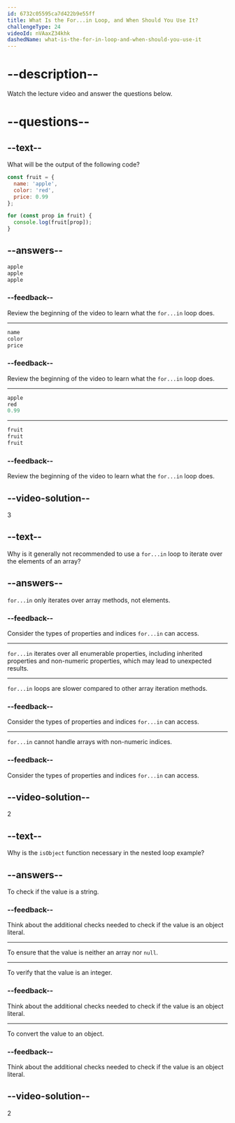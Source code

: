 ```yaml
---
id: 6732c05595ca7d422b9e55ff
title: What Is the For...in Loop, and When Should You Use It?
challengeType: 24
videoId: nVAaxZ34khk
dashedName: what-is-the-for-in-loop-and-when-should-you-use-it
---
```


# --description--

Watch the lecture video and answer the questions below.

# --questions--

## --text--

What will be the output of the following code?

```js
const fruit = {
  name: 'apple',
  color: 'red',
  price: 0.99
};

for (const prop in fruit) {
  console.log(fruit[prop]);
}
```

## --answers--

```js
apple
apple
apple
```

### --feedback--

Review the beginning of the video to learn what the `for...in` loop does.

---

```js
name
color
price
```

### --feedback--

Review the beginning of the video to learn what the `for...in` loop does.

---

```js
apple
red
0.99
```

---

```js
fruit
fruit
fruit
```

### --feedback--

Review the beginning of the video to learn what the `for...in` loop does.

## --video-solution--

3

## --text--

Why is it generally not recommended to use a `for...in` loop to iterate over the elements of an array?

## --answers--

`for...in` only iterates over array methods, not elements.

### --feedback--

Consider the types of properties and indices `for...in` can access.

---

`for...in` iterates over all enumerable properties, including inherited properties and non-numeric properties, which may lead to unexpected results.

---

`for...in` loops are slower compared to other array iteration methods.

### --feedback--

Consider the types of properties and indices `for...in` can access.

---

`for...in` cannot handle arrays with non-numeric indices.

### --feedback--

Consider the types of properties and indices `for...in` can access.

## --video-solution--

2

## --text--

Why is the `isObject` function necessary in the nested loop example?

## --answers--

To check if the value is a string.

### --feedback--

Think about the additional checks needed to check if the value is an object literal.

---

To ensure that the value is neither an array nor `null`.

---

To verify that the value is an integer.

### --feedback--

Think about the additional checks needed to check if the value is an object literal.

---

To convert the value to an object.

### --feedback--

Think about the additional checks needed to check if the value is an object literal.

## --video-solution--

2
